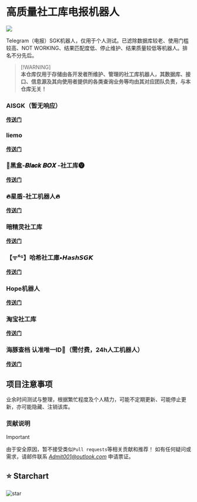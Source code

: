 # 高质量社工库电报机器人
![](https://img.shields.io/badge/Telegram-2CA5E0?style=&logo=telegram&logoColor=white)

Telegram（电报）SGK机器人，仅用于个人测试。已滤除数据库较老、使用门槛较高、NOT WORKING、结果匹配度低、停止维护、结果质量较低等机器人。排名不分先后。

> [!WARNING]\
> **本仓库仅用于存储由各开发者所维护、管理的社工库机器人，其数据库、接口、信息源及其向使用者提供的各类查询业务等均由其对应团队负责，与本仓库无关！**

### AISGK（暂无响应）
[**传送门**](https://t.me/aishegongkubot?start=AISGK_TDW5DW2V)

### liemo
[**传送门**](https://t.me/hh_liemo_bot?start=6320564014)

### 🔰黑盒-𝑩𝒍𝒂𝒄𝒌 𝑩𝑶𝑿 -社工库🅥
[**传送门**](https://t.me/BOXsgkbot?start=PTGKWiY)

### 🔥星盾-社工机器人🔥
[**传送门**](https://t.me/XingDun6Bot?start=dGLpzSL)

### 暗精灵社工库
[**传送门**](https://t.me/AJL01_bot?start=xkOLiW4qY1)

### 【ᯤ⁶ᴳ】哈希社工庫•𝙃𝙖𝙨𝙝𝙎𝙂𝙆
[**传送门**](https://t.me/AnonymousSGKbot?start=6320564014)

### Hope机器人
[**传送门**](https://t.me/HereisHopeBot?start=Xe32fc75400a2c24a6ab2a8d388c57902)

### 淘宝社工库
[**传送门**](https://t.me/TaoBaoSGKBot?start=4ysLZzJqmw)

### 海豚查档 认准唯一ID👮（需付费，24h人工机器人）
[**传送门**](https://t.me/hdcqbot)

## 项目注意事项
业余时间测试与整理，根据繁忙程度及个人精力，可能不定期更新、可能停止更新，亦可能隐藏、注销该库。

### 贡献说明
> [!IMPORTANT]
> 由于安全原因，暂不接受类似`Pull requests`等相关贡献和推荐！
> 如有任何疑问或需求，请邮件联系 *Admit001@outlook.com* 申请票证。

## ⭐ Starchart
![star](https://starchart.cc/Rc-W024/SGK-bot.svg)
